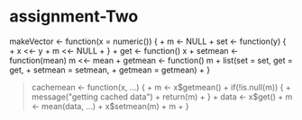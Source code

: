 # assignment-Two
 makeVector <- function(x = numeric()) {
    +     m <- NULL
    +     set <- function(y) {
        +         x <<- y
        +         m <<- NULL
        +     }
    +     get <- function() x
    +     setmean <- function(mean) m <<- mean
    +     getmean <- function() m
    +     list(set = set, get = get,
               +          setmean = setmean,
               +          getmean = getmean)
    + }
> cachemean <- function(x, ...) {
    +     m <- x$getmean()
    +     if(!is.null(m)) {
        +         message("getting cached data")
        +         return(m)
        +     }
    +     data <- x$get()
    +     m <- mean(data, ...)
    +     x$setmean(m)
    +     m
    + }
> 
